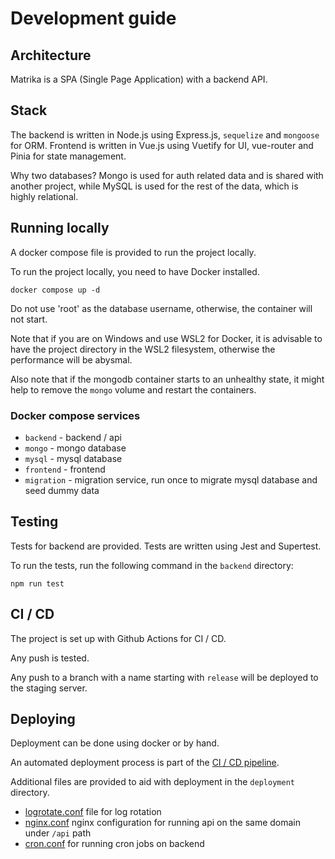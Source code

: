 # Development guide

## Architecture

Matrika is a SPA (Single Page Application) with a backend API.

## Stack

The backend is written in Node.js using Express.js, `sequelize` and `mongoose` for ORM.
Frontend is written in Vue.js using Vuetify for UI, vue-router and Pinia for state management.

Why two databases? Mongo is used for auth related data and is shared with another project, while MySQL is used for the rest of the data, which is highly relational.

## Running locally

A docker compose file is provided to run the project locally.

To run the project locally, you need to have Docker installed.

```
docker compose up -d
```

Do not use 'root' as the database username, otherwise, the container will not start.

Note that if you are on Windows and use WSL2 for Docker, it is advisable to have the project directory in the WSL2 filesystem, otherwise the performance will be abysmal.

Also note that if the mongodb container starts to an unhealthy state, it might help to remove the `mongo` volume and restart the containers.

### Docker compose services

- `backend` - backend / api
- `mongo` - mongo database
- `mysql` - mysql database
- `frontend` - frontend
- `migration` - migration service, run once to migrate mysql database and seed dummy data

## Testing

Tests for backend are provided.
Tests are written using Jest and Supertest.

To run the tests, run the following command in the `backend` directory:

```
npm run test
```

## CI / CD

The project is set up with Github Actions for CI / CD.

Any push is tested.

Any push to a branch with a name starting with `release` will be deployed to the staging server.

## Deploying

Deployment can be done using docker or by hand.

An automated deployment process is part of the [CI / CD pipeline](#ci--cd).

Additional files are provided to aid with deployment in the `deployment` directory.

- [logrotate.conf](./deployment/logrotate.conf) file for log rotation
- [nginx.conf](./deployment/nginx.conf) nginx configuration for running api on the same domain under `/api` path
- [cron.conf](./deployment/cron.conf) for running cron jobs on backend
